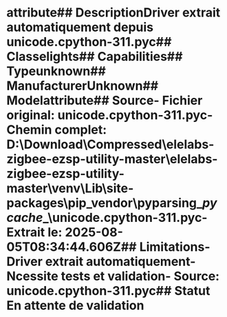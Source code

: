 # attribute##  DescriptionDriver extrait automatiquement depuis unicode.cpython-311.pyc##  Classelights##  Capabilities##  Typeunknown##  ManufacturerUnknown##  Modelattribute##  Source- **Fichier original**: unicode.cpython-311.pyc- **Chemin complet**: D:\Download\Compressed\elelabs-zigbee-ezsp-utility-master\elelabs-zigbee-ezsp-utility-master\venv\Lib\site-packages\pip\_vendor\pyparsing\__pycache__\unicode.cpython-311.pyc- **Extrait le**: 2025-08-05T08:34:44.606Z##  Limitations- Driver extrait automatiquement- Ncessite tests et validation- Source: unicode.cpython-311.pyc##  Statut En attente de validation